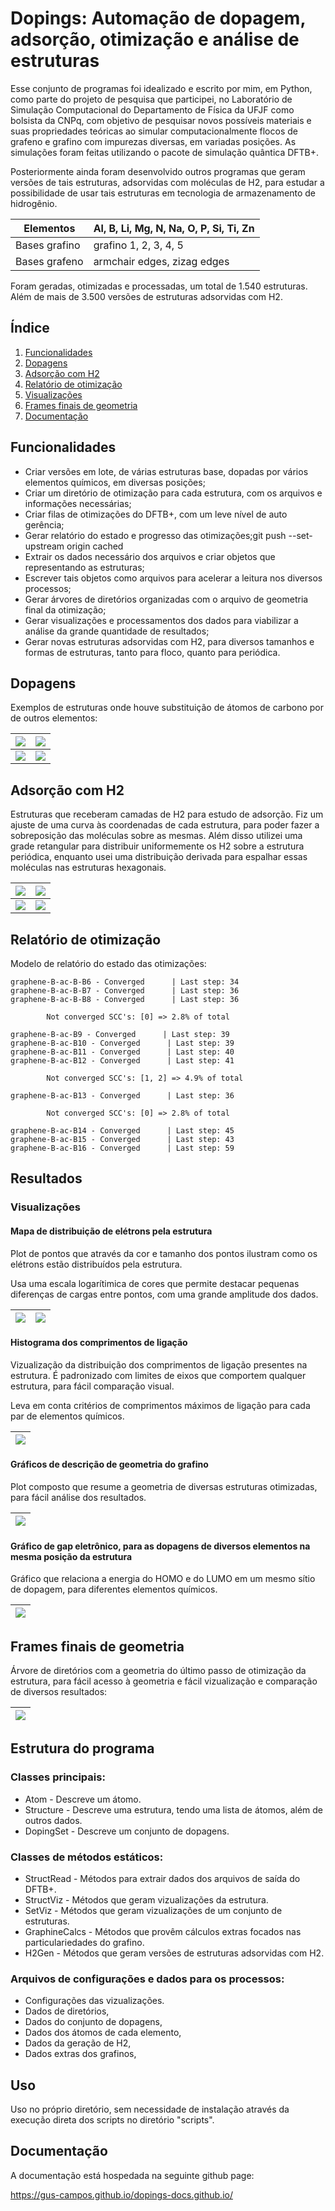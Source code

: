 # Dopings: Automação de dopagem, adsorção, otimização e análise de estruturas

Esse conjunto de programas foi idealizado e escrito por mim, em Python, como parte do projeto de pesquisa que participei, no Laboratório de Simulação Computacional do Departamento de Física da UFJF como bolsista da CNPq, com objetivo de pesquisar novos possíveis materiais e suas propriedades teóricas ao simular computacionalmente flocos de grafeno e grafino com impurezas diversas, em variadas posições. As simulações foram feitas utilizando o pacote de simulação quântica DFTB+.

Posteriormente ainda foram desenvolvido outros programas que geram versões de tais estruturas, adsorvidas com moléculas de H2, para estudar a possibilidade de usar tais estruturas em tecnologia de armazenamento de hidrogênio.

| Elementos | Al,  B, Li, Mg,  N,  Na,  O,  P, Si,  Ti,  Zn |
|-|-|
| Bases grafino | grafino 1, 2, 3, 4, 5 |
|Bases grafeno  | armchair edges, zizag edges |

Foram geradas, otimizadas e processadas, um total de 1.540 estruturas. Além de mais de 3.500 versões de estruturas adsorvidas com H2.

## Índice

1. [Funcionalidades](#funcionalidades)
2. [Dopagens](#dopagens)
3. [Adsorção com H2](#adsorcao)
4. [Relatório de otimização](#relatorio)
5. [Visualizações](#viz)
6. [Frames finais de geometria](#frametree)
7. [Documentação](#docs)

## Funcionalidades <a name="funcionalidades"></a>

* Criar versões em lote, de várias estruturas base, dopadas por vários elementos químicos, em diversas posições;
* Criar um diretório de otimização para cada estrutura, com os arquivos e informações necessárias;
* Criar filas de otimizações do DFTB+, com um leve nível de auto gerência;
* Gerar relatório do estado e progresso das otimizações;git push --set-upstream origin cached
* Extrair os dados necessário dos arquivos e criar objetos que representando as estruturas;
* Escrever tais objetos como arquivos para acelerar a leitura nos diversos processos;
* Gerar árvores de diretórios organizadas com o arquivo de geometria final da otimização;
* Gerar visualizações e processamentos dos dados para viabilizar a análise da grande quantidade de resultados;
* Gerar novas estruturas adsorvidas com H2, para diversos tamanhos e formas de estruturas, tanto para floco, quanto para periódica.

## Dopagens <a name="dopagens"></a>

Exemplos de estruturas onde houve substituição de átomos de carbono por de outros elementos:

| ![](assets/B-g1-D1.png) | ![](assets/N-g1-B2.png) | 
| - | - |
| ![](assets/N-ac-C11.png) | ![](assets/P-ac-A1.png) |

## Adsorção com H2 <a name="adsorcao"></a>

Estruturas que receberam camadas de H2 para estudo de adsorção. Fiz um ajuste de uma curva às coordenadas de cada estrutura, para poder fazer a sobreposição das moléculas sobre as mesmas. Além disso utilizei uma grade retangular para distribuir uniformemente os H2 sobre a estrutura periódica, enquanto usei uma distribuição derivada para espalhar essas moléculas nas estruturas hexagonais.

| ![](assets/g5-150.png) | ![](assets/g1_s4-100.png) | 
| - | - |
| ![](assets/g1_s1-005.png) | ![](assets/lin_reg.png) |

## Relatório de otimização <a name="relatorio"></a>

Modelo de relatório do estado das otimizações:

```
graphene-B-ac-B-B6 - Converged      | Last step: 34
graphene-B-ac-B-B7 - Converged      | Last step: 36
graphene-B-ac-B-B8 - Converged      | Last step: 36

        Not converged SCC's: [0] => 2.8% of total

graphene-B-ac-B9 - Converged      | Last step: 39
graphene-B-ac-B10 - Converged      | Last step: 39
graphene-B-ac-B11 - Converged      | Last step: 40
graphene-B-ac-B12 - Converged      | Last step: 41

        Not converged SCC's: [1, 2] => 4.9% of total

graphene-B-ac-B13 - Converged      | Last step: 36

        Not converged SCC's: [0] => 2.8% of total

graphene-B-ac-B14 - Converged      | Last step: 45
graphene-B-ac-B15 - Converged      | Last step: 43
graphene-B-ac-B16 - Converged      | Last step: 59
```

## Resultados <a name="resultados"></a>


### Visualizações <a name="viz"></a>

#### Mapa de distribuição de elétrons pela estrutura

Plot de pontos que através da cor e tamanho dos pontos ilustram como os elétrons estão distribuídos pela estrutura.

Usa uma escala logarítimica de cores que permite destacar pequenas diferenças de cargas entre pontos, com uma grande amplitude dos dados.

| ![](assets/charges_map.png) | ![](assets/escala.jpg) |
| - | - |


#### Histograma dos comprimentos de ligação

Vizualização da distribuição dos comprimentos de ligação presentes na estrutura. É padronizado com limites de eixos que comportem qualquer estrutura, para fácil comparação visual.

Leva em conta critérios de comprimentos máximos de ligação para cada par de elementos químicos.

| ![](assets/histogram.png) |
|-|


#### Gráficos de descrição de geometria do grafino

Plot composto que resume a geometria de diversas estruturas otimizadas, para fácil análise dos resultados.

| ![](assets/geometry_graph.png) | 
| - | 

#### Gráfico de gap eletrônico, para as dopagens de diversos elementos na mesma posição da estrutura

Gráfico que relaciona a energia do HOMO e do LUMO em um mesmo sítio de dopagem, para diferentes elementos químicos.

| ![](assets/gap_graph.png) | 
|-|

## Frames finais de geometria <a name="frametree"></a>

Árvore de diretórios com a geometria do último passo de otimização da estrutura, para fácil acesso à geometria e fácil vizualização e comparação de diversos resultados:

| ![](assets/frame-tree.png) |
|-| 

## Estrutura do programa

### Classes principais:

* Atom - Descreve um átomo.
* Structure - Descreve uma estrutura, tendo uma lista de átomos, além de outros dados.
* DopingSet - Descreve um conjunto de dopagens.

### Classes de métodos estáticos:

* StructRead - Métodos para extrair dados dos arquivos de saída do DFTB+.
* StructViz - Métodos que geram vizualizações da estrutura.
* SetViz - Métodos que geram vizualizações de um conjunto de estruturas.
* GraphineCalcs - Métodos que provêm cálculos extras focados nas particulariedades do grafino.
* H2Gen - Métodos que geram versões de estruturas adsorvidas com H2.

### Arquivos de configurações e dados para os processos:

* Configurações das vizualizações.
* Dados de diretórios,
* Dados do conjunto de dopagens,
* Dados dos átomos de cada elemento,
* Dados da geração de H2,
* Dados extras dos grafinos,

## Uso

Uso no próprio diretório, sem necessidade de instalação através da execução direta dos scripts no diretório "scripts".

## Documentação <a name="docs"></a>

A documentação está hospedada na seguinte github page:

https://gus-campos.github.io/dopings-docs.github.io/
